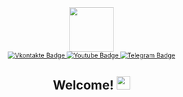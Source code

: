 <div id="header" align="center">
  <img src="https://media.giphy.com/media/v1.Y2lkPTc5MGI3NjExbzNsc3d2cTZlMnRjYzVnaGRvZ3RhM3hybnducWpobng1dmo2cnh2NiZlcD12MV9pbnRlcm5hbF9naWZfYnlfaWQmY3Q9Zw/bGgsc5mWoryfgKBx1u/giphy.gif" width="100"/>
</div>
<div id="badges" align="center">
  <a href="https://vk.com/romzazka">
    <img src="https://img.shields.io/badge/Vkontakte-blue?style=for-the-badge&logo=vkontakte&logoColor=white" alt="Vkontakte Badge"/>
  </a>
  <a href="">
    <img src="https://img.shields.io/badge/YouTube-red?style=for-the-badge&logo=youtube&logoColor=white" alt="Youtube Badge"/>
  </a>
  <a href="https://t.me/@Romzazka"/>
    <img src="https://img.shields.io/badge/Telegram-blue?style=for-the-badge&logo=telegram&logoColor=white" alt="Telegram Badge"/>
  </a>
</div>

  <div id="badges" align="center">
  <img src="https://komarev.com/ghpvc//?username=Molchun43&style=flat-square&color=grey" alt=""/>
  <h1>
  Welcome!
  <img src="https://media.giphy.com/media/hvRJCLFzcasrR4ia7z/giphy.gif" width="30px"/>
</h1>  
  </div>
 
</div>

